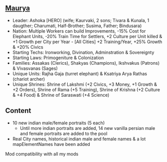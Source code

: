 ## [Maurya](https://github.com/ShadowDuke/OW_Maurya_Empire/wiki)

- Leader: Ashoka [HERO] (wife; Kaurvaki, 2 sons; Tivara & Kunala, 1 daugther; Charumati, Half-Brother; Susima, Father; Bindusara)
- Nation: Multiple Workers can build Improvements, -15% Cost for Elephant Units, -20% Train Time for Settlers, +2 Culture per Unit killed & +1 Growth per City per Year - [All Cities] +2 Training/Year, +25% Growth & +20% Civics
- Starting Techs: Ironworking, Divination, Adminstration & Sovereignty
- Starting Laws: Primogeniture & Colonization
- Families: Assakas (Clerics), Shakyas (Champions), Ikshvakus (Patrons) & Vivasvanas (Sages)
- Unique Units: Rajha Gaja (turret elephant) & Ksatriya Arya Rathas (chariot archer)
- Unique Shrines: Shrine of Lakshmi (+2 Civics, +3 Money, +1 Growth & +2 Orders), Shrine of Rama (+5 Training), Shrine of Krishna (+2 Culture & +4 Food) & Shrine of Saraswati (+4 Science)
 
## Content

- 10 new indian male/female portraits (5 each)
   - Until more indian portraits are added, 14 new vanilla persian male and female portraits are added to the pool
- Real City names, historical indian male and female names & a lot mapElementNames have been added




Mod compatibility with all my mods
